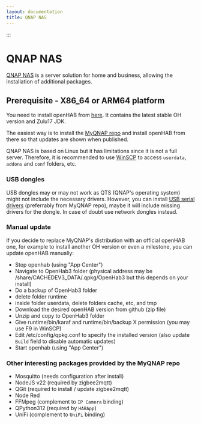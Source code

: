 ```yaml
---
layout: documentation
title: QNAP NAS
---
```


:::

# QNAP NAS

[QNAP NAS](https://www.qnap.com/en) is a server solution for home and business, allowing the installation of additional packages.

## Prerequisite - X86_64 or ARM64 platform

You need to install openHAB from [here](https://www.myqnap.org/product/openhab/). It contains the latest stable OH version and Zulu17 JDK.

The easiest way is to install the [MyQNAP repo](https://www.myqnap.org/install-the-repo/) and install openHAB from there so that updates are shown when published.

QNAP NAS is based on Linux but it has limitations since it is not a full server. Therefore, it is recommended to use [WinSCP](https://winscp.net/eng/index.php) to access `userdata`, `addons` and `conf` folders, etc.

### USB dongles

USB dongles may or may not work as QTS (QNAP's operating system) might not include the necessary drivers. However, you can install [USB serial drivers](https://www.myqnap.org/product/usb-serial-drivers/) (preferrably from MyQNAP repo), maybe it will include missing drivers for the dongle. In case of doubt use network dongles instead.

### Manual update

If you decide to replace MyQNAP's distribution with an official openHAB one, for example to install another OH version or even a milestone, you can update openHAB manually:

- Stop openhab (using "App Center")
- Navigate to OpenHab3 folder (physical address may be /share/CACHEDEV3_DATA/.qpkg/OpenHab3 but this depends on your install)
- Do a backup of OpenHab3 folder
- delete folder runtime
- inside folder userdata, delete folders cache, etc, and tmp
- Download the desired openHAB version from github (zip file)
- Unzip and copy to OpenHab3 folder
- Give runtime/bin/karaf and runtime/bin/backup X permission (you may use F9 in WinSCP)
- Edit /etc/config/qpkg.conf to specify the installed version (also update `Build` field to disable automatic updates)
- Start openhab (using "App Center")

### Other interesting packages provided by the MyQNAP repo

- Mosquitto (needs configuration after install)
- NodeJS v22 (required by zigbee2mqtt)
- QGit (required to install / update zigbee2mqtt)
- Node Red
- FFMpeg (complement to `IP Camera` binding)
- QPython312 (required by `HABApp`)
- UniFi (complement to `UniFi` binding)
